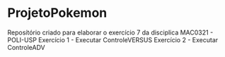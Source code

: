 # ProjetoPokemon
Reposítório criado para elaborar o exercício 7 da disciplica MAC0321 - POLI-USP
Exercício 1 - Executar ControleVERSUS
Exercício 2 - Executar ControleADV

